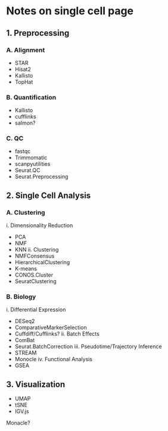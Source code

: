 # Notes on single cell page

## 1. Preprocessing
### A. Alignment
- STAR
- Hisat2
- Kallisto
- TopHat
### B. Quantification
- Kallisto
- cufflinks
- salmon?
### C. QC
- fastqc
- Trimmomatic
- scanpyutilities
- Seurat.QC
- Seurat.Preprocessing

## 2. Single Cell Analysis

### A. Clustering
i. Dimensionality Reduction
- PCA
- NMF
- KNN
ii. Clustering
- NMFConsensus
- HierarchicalClustering
- K-means
- CONOS.Cluster
- SeuratClustering

### B. Biology
i. Differential Expression
- DESeq2
- ComparativeMarkerSelection
- Cuffdiff/Cufflinks?
ii. Batch Effects
- ComBat
- Seurat.BatchCorrection
iii. Pseudotime/Trajectory Inference
- STREAM
- Monocle
iv. Functional Analysis
- GSEA

## 3. Visualization
- UMAP
- tSNE
- IGV.js

Monacle?